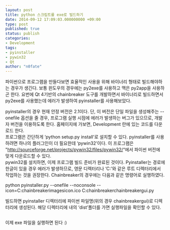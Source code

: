 ```yaml
---
layout: post
title: python 스크립트를 exe로 빌드하기
date: 2014-09-12 17:09:03.000000000 +09:00
type: post
published: true
status: publish
categories:
- Development
tags:
- pyinstaller
- pywin32
- Qt
author: "n0fate"
---
```

<p class="">파이썬으로 프로그램을 만들다보면 효율적인 사용을 위해 바이너리 형태로 빌드해야하는 경우가 생긴다. 보통 윈도우의 경우에는 py2exe를 사용하고 맥은 py2app을 사용하곤 한다. 요번에 Qt 4기반의 chainbreaker 도구를 개발하면서 바이너리로 빌드하면서 py2exe를 사용했는데 에러가 발생하여 pyinstaller를 사용해보았다.</p>
<p class="">pyinstaller의 경우 현재 안정 버전은 2.1이다. 단, 이 버전은 단일 파일을 생성해주는 --onefile 옵션을 줄 경우, 프로그램 실행 시점에 에러가 발생하는 버그가 있으므로, 개발자 버전을 이용하도록 한다. 홈페이지에 가보면, Development 란에 있는 코드를 다운로드 한다.<br />
<img class="aligncenter full" title="" src="{{ site.baseurl }}/assets/1410502785_thumb.png" alt="" align="middle" /><br />
프로그램은 간단하게 ‘python setup.py install’로 설치할 수 있다. pyinstaller를 사용하려면 하나의 플러그인이 더 필요한데 ‘pywin32’이다. 이 프로그램은 "<a href="http://sourceforge.net/projects/pywin32/files/pywin32/" target="_blank">http://sourceforge.net/projects/pywin32/files/pywin32/</a>“에서 파이썬 버전에 맞게 다운로드할 수 있다.<br />
pywin32를 설치하면, 이제 프로그램 빌드 준비가 완료된 것이다. Pyinstaller는 경로에 한글이 있을 경우 에러가 발생하므로, 영문 디렉터리나 ‘C:’와 같은 루트 디렉터리에서 작업하는 것을 권장한다. Chainbreaker의 경우에는 다음과 같은 명령어로 실행하였다.</p>
<p class="">python pyinstaller.py --onefile --noconsole --icon=C:chainbreakerimagesicon.ico C:chainbreakerchainbreakergui.py</p>
<p class="">빌드하면 pyinstaller 디렉터리에 파이썬 파일명(위의 경우 chainbreakergui)로 디렉터리에 생성된다. 해당 디렉터리에 내의 ‘dist’폴더를 가면 실행파일을 확인할 수 있다.</p>
<p><img class="aligncenter full" title="" src="{{ site.baseurl }}/assets/1410503058_thumb.png" alt="" align="middle" /></p>
<p class="">이제 exe 파일을 실행하면 된다 :)</p>
